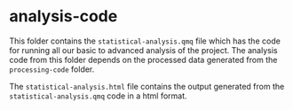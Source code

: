 # analysis-code


This folder contains the `statistical-analysis.qmq` file which has the code for running all our basic to advanced analysis of the project.
The analysis code from this folder depends on the processed data generated from the `processing-code` folder.

The `statistical-analysis.html` file contains the output generated from the `statistical-analysis.qmq` code in a html format.